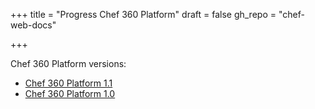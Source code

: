 +++
title = "Progress Chef 360 Platform"
draft = false
gh_repo = "chef-web-docs"

+++

Chef 360 Platform versions:

- [Chef 360 Platform 1.1](/360/1.1/)
- [Chef 360 Platform 1.0](/360/1.0/)
